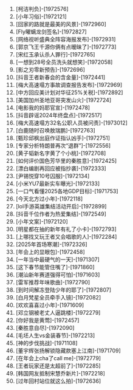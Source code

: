 
1. [柯洁判负]-[1972576]
1. [小年习俗]-[1972121]
1. [回家的路就是最美的风景]-[1972960]
1. [Fly曜螭龙剑签名]-[1972827]
1. [网络视听盛典全阵容海报发布]-[1972931]
1. [郭京飞王千源你俩有点暧昧了]-[1972773]
1. [宋红玉承认杀人罪行]-[1972765]
1. [一想到28号全员洗头就想笑]-[1972058]
1. [影之刃零新预告]-[1972696]
1. [抖音王者新春会的含金量]-[1972441]
1. [梅大高速塌方事故调查报告发布]-[1972969]
1. [中方回应美计划对华征25%关税]-[1972892]
1. [美国加州圣地亚哥突发山火]-[1972724]
1. [电影我的妈耶官宣]-[1972478]
1. [抖音辟谣2024年终盘点]-[1972517]
1. [梅大高速塌方32名公职人员被问责]-[1973012]
1. [白鹿随时召唤敖瑞鹏]-[1972763]
1. [甄珍邱枫出庭作证指认凶手]-[1972751]
1. [专家分析特朗普再次“退群”]-[1972556]
1. [黄子韬新名字黄了个小桃]-[1972708]
1. [如何评价国色芳华里的秦胜意]-[1972425]
1. [漂白编剧再回应被指抄袭]-[1972333]
1. [尹锡悦穿10号囚服]-[1972134]
1. [小米YU7最新实车曝光]-[1972133]
1. [一口气看懂2025各地GDP目标]-[1971753]
1. [今天北方过小年]-[1972118]
1. [lol手游英雄集结活动开启]-[1972899]
1. [抖音千位作者为热爱集结]-[1972549]
1. [小年文案]-[1972120]
1. [明星都在抽的新年有礼了小卡]-[1972793]
1. [上哪找又玩王者又会唱歌的人]-[1972284]
1. [2025年首场寒潮]-[1972326]
1. [年会上的显眼包]-[1972458]
1. [一年当中最硬气的一天]-[1971307]
1. [这下春节能管住嘴了]-[1971860]
1. [潮汕新年赛道强得可怕]-[1971603]
1. [雷军推荐年味歌曲]-[1972790]
1. [到时间解冻登陆少年的耶了]-[1972807]
1. [白月梵星全员牵手入镜]-[1972082]
1. [欢欢喜喜过小年]-[1971609]
1. [邓立钢被老丈人逼跳楼]-[1972279]
1. [你好我是黄莺]-[1972457]
1. [秦胜意自尽]-[1972090]
1. [毛坯人生vs金装春节]-[1972213]
1. [神的步伐挑战]-[1971108]
1. [董宇辉张扬解锁隐藏款塞上江南]-[1971709]
1. [在年会上cha了call me]-[1972779]
1. [王者玩家还是太超前了]-[1972285]
1. [韩国网友抵制宋慧乔新片]-[1972218]
1. [过年回村站位就这么拍]-[1972636]